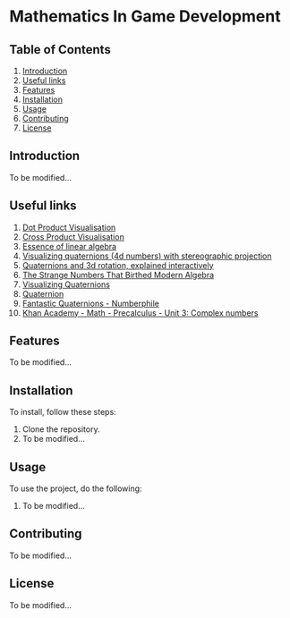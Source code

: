 # Mathematics In Game Development

## Table of Contents
1. [Introduction](#introduction)
2. [Useful links](#usefullinks)
3. [Features](#features)
4. [Installation](#installation)
5. [Usage](#usage)
6. [Contributing](#contributing)
7. [License](#license)

## <a name="introduction"></a>Introduction
To be modified...

## <a name="usefullinks"></a>Useful links
1. [Dot Product Visualisation](https://twitter.com/FreyaHolmer/status/1200807790580768768?lang=en)
2. [Cross Product Visualisation](https://twitter.com/FreyaHolmer/status/1203059678705602562?lang=en)
3. [Essence of linear algebra](https://www.youtube.com/playlist?list=PLZHQObOWTQDPD3MizzM2xVFitgF8hE_ab)
4. [Visualizing quaternions (4d numbers) with stereographic projection](https://www.youtube.com/watch?v=d4EgbgTm0Bg&ab_channel=3Blue1Brown)
5. [Quaternions and 3d rotation, explained interactively](https://www.youtube.com/watch?v=zjMuIxRvygQ&ab_channel=3Blue1Brown)
6. [The Strange Numbers That Birthed Modern Algebra](https://www.quantamagazine.org/the-strange-numbers-that-birthed-modern-algebra-20180906/)
7. [Visualizing Quaternions](https://eater.net/quaternions)
8. [Quaternion](https://en.wikipedia.org/wiki/Quaternion)
9. [Fantastic Quaternions - Numberphile](https://www.youtube.com/watch?v=3BR8tK-LuB0&ab_channel=Numberphile)
10. [Khan Academy - Math - Precalculus - Unit 3: Complex numbers](https://www.khanacademy.org/math/precalculus/x9e81a4f98389efdf:complex)

## <a name="features"></a>Features
To be modified...

## <a name="installation"></a>Installation
To install, follow these steps:
1. Clone the repository.
2. To be modified...

## <a name="usage"></a>Usage
To use the project, do the following:
1. To be modified...

## <a name="contributing"></a>Contributing
To be modified...

## <a name="license"></a>License
To be modified...
